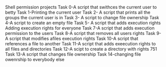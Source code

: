 Shell permission projects
Task 0-A script that swithces the current user to betty
Task 1-Printing the current user
Task 2- A script that prints all the groups the current user is in
Task 3- A script to change file ownership
Task 4-A script to create an empty file
Task 5- A script that adds execution rights
Adding execution rights for everyone
Task 7-A script that adds execution permission to the users
Task 8-A script that removes all users rights
Task 9-A script that modifies afiles execution rights
Task 10-A script that references a file to another
Task 11-A script that adds exeecution rights to all files and directories
Task 12-A scipt to create a directory with rights 751
Task 13-A script that changes file ownership
Task 14-changing file owenrship to everybody else
